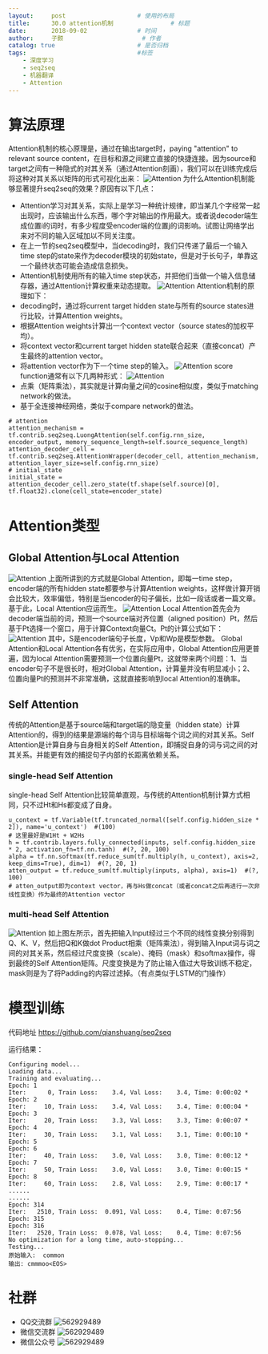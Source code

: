 ```yaml
---
layout:     post   				    # 使用的布局
title:      30.0 attention机制 				# 标题 
date:       2018-09-02 				# 时间
author:     子颢 						# 作者
catalog: true 						# 是否归档
tags:								#标签
    - 深度学习
    - seq2seq
    - 机器翻译
    - Attention
---
```


# 算法原理

Attention机制的核心原理是，通过在输出target时，paying "attention" to relevant source content，在目标和源之间建立直接的快捷连接。因为source和target之间有一种隐式的对其关系（通过Attention刻画），我们可以在训练完成后将这种对其关系以矩阵的形式可视化出来：
![Attention](/img/Attention-01.png)
为什么Attention机制能够显著提升seq2seq的效果？原因有以下几点：
- Attention学习对其关系，实际上是学习一种统计规律，即当某几个字经常一起出现时，应该输出什么东西，哪个字对输出的作用最大。或者说decoder端生成位置i的词时，有多少程度受encoder端的位置j的词影响。试图让网络学出来对不同的输入区域加以不同关注度。
- 在上一节的seq2seq模型中，当decoding时，我们只传递了最后一个输入time step的state来作为decoder模块的初始state，但是对于长句子，单靠这一个最终状态可能会造成信息损失。
- Attention机制使用所有的输入time step状态，并把他们当做一个输入信息储存器，通过Attention计算权重来动态提取。
![Attention](/img/Attention-02.png)
Attention机制的原理如下：
- decoding时，通过将current target hidden state与所有的source states进行比较，计算Attention weights。
- 根据Attention weights计算出一个context vector（source states的加权平均）。
- 将context vector和current target hidden state联合起来（直接concat）产生最终的attention vector。
- 将attention vector作为下一个time step的输入。
![Attention](/img/Attention-03.png)
score function通常有以下几两种形式：
![Attention](/img/Attention-04.png)
- 点乘（矩阵乘法），其实就是计算向量之间的cosine相似度，类似于matching network的做法。
- 基于全连接神经网络，类似于compare network的做法。
```
# attention
attention_mechanism = tf.contrib.seq2seq.LuongAttention(self.config.rnn_size, encoder_output, memory_sequence_length=self.source_sequence_length)
attention_decoder_cell = tf.contrib.seq2seq.AttentionWrapper(decoder_cell, attention_mechanism, attention_layer_size=self.config.rnn_size)
# initial_state
initial_state = attention_decoder_cell.zero_state(tf.shape(self.source)[0], tf.float32).clone(cell_state=encoder_state)
```

# Attention类型

## Global Attention与Local Attention

![Attention](/img/Attention-05.png)
上面所讲到的方式就是Global Attention，即每一time step，encoder端的所有hidden state都要参与计算Attention weights，这样做计算开销会比较大，效率偏低，特别是当encoder的句子偏长，比如一段话或者一篇文章。基于此，Local Attention应运而生。
![Attention](/img/Attention-06.png)
Local Attention首先会为decoder端当前的词，预测一个source端对齐位置（aligned position）Pt，然后基于Pt选择一个窗口，用于计算Context向量Ct。Pt的计算公式如下：
![Attention](/img/Attention-07.png)
其中，S是encoder端句子长度，Vp和Wp是模型参数。
Global Attention和Local Attention各有优劣，在实际应用中，Global Attention应用更普遍，因为local Attention需要预测一个位置向量Pt，这就带来两个问题：1、当encoder句子不是很长时，相对Global Attention，计算量并没有明显减小；2、位置向量Pt的预测并不非常准确，这就直接影响到local Attention的准确率。

## Self Attention

传统的Attention是基于source端和target端的隐变量（hidden state）计算Attention的，得到的结果是源端的每个词与目标端每个词之间的对其关系。Self Attention是计算自身与自身相关的Self Attention，即捕捉自身的词与词之间的对其关系。并能更有效的捕捉句子内部的长距离依赖关系。

### single-head Self Attention

single-head Self Attention比较简单直观，与传统的Attention机制计算方式相同，只不过Ht和Hs都变成了自身。
```
u_context = tf.Variable(tf.truncated_normal([self.config.hidden_size * 2]), name='u_context')  #(100)
# 这里最好是W1Ht + W2Hs
h = tf.contrib.layers.fully_connected(inputs, self.config.hidden_size * 2, activation_fn=tf.nn.tanh)  #(?, 20, 100)
alpha = tf.nn.softmax(tf.reduce_sum(tf.multiply(h, u_context), axis=2, keep_dims=True), dim=1)  #(?, 20, 1)
atten_output = tf.reduce_sum(tf.multiply(inputs, alpha), axis=1)  #(?, 100)
# atten_output即为context vector，再与Hs做concat（或者concat之后再进行一次非线性变换）作为最终的Attention vector
```

### multi-head Self Attention

![Attention](/img/Attention-08.png)
如上图左所示，首先把输入Input经过三个不同的线性变换分别得到Q、K、V，然后把Q和K做dot Product相乘（矩阵乘法），得到输入Input词与词之间的对其关系，然后经过尺度变换（scale）、掩码（mask）和softmax操作，得到最终的Self Attention矩阵。尺度变换是为了防止输入值过大导致训练不稳定，mask则是为了将Padding的内容过滤掉。（有点类似于LSTM的门操作）

# 模型训练

代码地址 <a href="https://github.com/qianshuang/seq2seq" target="_blank">https://github.com/qianshuang/seq2seq</a>

运行结果：
```
Configuring model...
Loading data...
Training and evaluating...
Epoch: 1
Iter:      0, Train Loss:    3.4, Val Loss:    3.4, Time: 0:00:02 *
Epoch: 2
Iter:     10, Train Loss:    3.4, Val Loss:    3.4, Time: 0:00:04 *
Epoch: 3
Iter:     20, Train Loss:    3.3, Val Loss:    3.3, Time: 0:00:07 *
Epoch: 4
Iter:     30, Train Loss:    3.1, Val Loss:    3.1, Time: 0:00:10 *
Epoch: 5
Epoch: 6
Iter:     40, Train Loss:    3.0, Val Loss:    3.0, Time: 0:00:12 *
Epoch: 7
Iter:     50, Train Loss:    3.0, Val Loss:    3.0, Time: 0:00:15 *
Epoch: 8
Iter:     60, Train Loss:    2.8, Val Loss:    2.9, Time: 0:00:17 *
......
......
Epoch: 314
Iter:   2510, Train Loss:  0.091, Val Loss:    0.4, Time: 0:07:56 
Epoch: 315
Epoch: 316
Iter:   2520, Train Loss:  0.078, Val Loss:    0.4, Time: 0:07:56 
No optimization for a long time, auto-stopping...
Testing...
原始输入:  common
输出: cmmmoo<EOS>
```

# 社群

- QQ交流群
	![562929489](/img/qq_ewm.png)
- 微信交流群
	![562929489](/img/wx_ewm.png)
- 微信公众号
	![562929489](/img/wxgzh_ewm.png)
